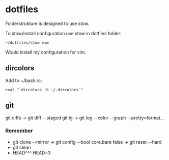 dotfiles
========

Folderstrukture is designed to use stow.

To stow/install configuration use stow in dotfiles folder:

    ~/dotfiles/stow vim

Would install my configuration for vim.

## dircolors
Add to ~/bash.rc:

    eval "`dircolors -b ~/.dircolors`"

## git
git diffs -> git diff --staged
git lg -> git log --color --graph --pretty=format...

### Remember
- git clone --mirror -> git config --bool core.bare false -> git reset --hard
- git clean
- HEAD^^^ HEAD~3
